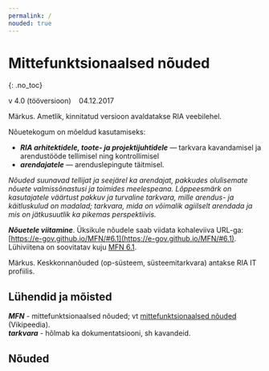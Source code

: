 ```yaml
---
permalink: /
nouded: true
---
```


<!-- img src='img/LOVID.png' style='width: 60px;' -->

# Mittefunktsionaalsed nõuded
{: .no_toc}

v 4.0 (tööversioon) &nbsp;&nbsp; 04.12.2017

Märkus. Ametlik, kinnitatud versioon avaldatakse RIA veebilehel.

Nõuetekogum on mõeldud kasutamiseks:<br>
- ___RIA arhitektidele, toote- ja projektijuhtidele___ &mdash; tarkvara kavandamisel ja arendustööde tellimisel ning kontrollimisel<br>
- ___arendajatele___ &mdash; arenduslepingute täitmisel.

_Nõuded suunavad tellijat ja seejärel ka arendajat, pakkudes olulisemate nõuete valmissõnastusi ja toimides meelespeana. Lõppeesmärk on kasutajatele väärtust pakkuv ja turvaline tarkvara, mille arendus- ja käitluskulud on madalad; tarkvara, mida on võimalik agiilselt arendada ja mis on jätkusuutlik ka pikemas perspektiivis._

___Nõuetele viitamine___. Üksikule nõudele saab viidata kohaleviiva URL-ga: [https://e-gov.github.io/MFN/#6.1](https://e-gov.github.io/MFN/#6.1). Lühiviitena on soovitatav kuju [MFN 6.1](https://e-gov.github.io/MFN/#6.1).

Märkus. Keskkonnanõuded (op-süsteem, süsteemitarkvara) antakse RIA IT profiilis.

## Lühendid ja mõisted

___MFN___ - mittefunktsionaalsed nõuded; vt [mittefunktsionaalsed nõuded](https://et.wikipedia.org/wiki/Mittefunktsionaalsed_n%C3%B5uded) (Vikipeedia).<br>
___tarkvara___ - hõlmab ka dokumentatsiooni, sh kavandeid.

## Nõuded

